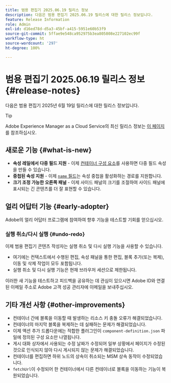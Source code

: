 ```yaml
---
title: 범용 편집기 2025.06.19 릴리스 정보
description: 다음은 범용 편집기 2025.06.19 릴리스에 대한 릴리스 정보입니다.
feature: Release Information
role: Admin
exl-id: d16ed78d-d5a3-45bf-a415-5951e60b53f9
source-git-commit: 5ffae9e548ca952975b3ea805808e227102ec99f
workflow-type: ht
source-wordcount: '297'
ht-degree: 100%

---
```



# 범용 편집기 2025.06.19 릴리스 정보 {#release-notes}

다음은 범용 편집기 2025년 6월 19일 릴리스에 대한 릴리스 정보입니다.

>[!TIP]
>
>Adobe Experience Manager as a Cloud Service의 최신 릴리스 정보는 [이 페이지](/help/release-notes/release-notes-cloud/release-notes-current.md)를 참조하십시오.

## 새로운 기능 {#what-is-new}

* **속성 레일에서 다중 필드 지원** -
  이제 [컨테이너 구성 요소](/help/implementing/universal-editor/field-types.md#container)를 사용하면 다중 필드 속성을 만들 수 있습니다.
* **중첩된 속성 지원** - 이제 [`name` 필드](/help/implementing/universal-editor/field-types.md#nesting)는 속성 중첩을 활성화하는 경로를 지원합니다.
* **크기 조정 가능한 오른쪽 패널** - 이제 사이드 패널의 크기를 조절하여 사이드 패널에 표시되는 긴 콘텐츠를 더 잘 표현할 수 있습니다.

## 얼리 어답터 기능 {#early-adopter}

Adobe의 얼리 어답터 프로그램에 참여하여 향후 기능을 테스트할 기회를 얻으십시오.

### **실행 취소/다시 실행** {#undo-redo}

이제 범용 편집기 콘텐츠 작성자는 실행 취소 및 다시 실행 기능을 사용할 수 있습니다.

* 여기에는 컨텍스트에서 수행된 편집, 속성 패널을 통한 편집, 블록 추가(또는 복제), 이동 및 삭제 작업이 모두 포함됩니다.
* 실행 취소 및 다시 실행 기능은 현재 브라우저 세션으로 제한됩니다.

이러한 새 기능을 테스트하고 피드백을 공유하는 데 관심이 있으시면 Adobe ID와 연결된 이메일 주소로 Adobe 고객 성공 관리자에 이메일을 보내주십시오.

## 기타 개선 사항 {#other-improvements}

* 컨테이너 간에 블록을 이동할 때 발생하는 리소스 키 충돌 오류가 해결되었습니다.
* 컨테이너의 마지막 블록을 복제하는 데 실패하는 문제가 해결되었습니다.
* 이제 액션 추가 드롭다운에는 적합한 플러그인이 `component-definition.json` 파일에 정의된 구성 요소만 나열됩니다.
* 게시 대화 상자에서 사용되는 수정 날짜가 수정되어 일부 상황에서 페이지가 수정된 것으로 인식되지 않아 다시 게시되지 않는 문제가 해결되었습니다.
* 컨테이너를 편집하면 하위 노드의 상속이 취소되는 MSM 상속 동작이 수정되었습니다.
* `fetchUrl`이 수정되어 한 컨테이너에서 다른 컨테이너로 블록을 이동하는 기능이 복원되었습니다.
